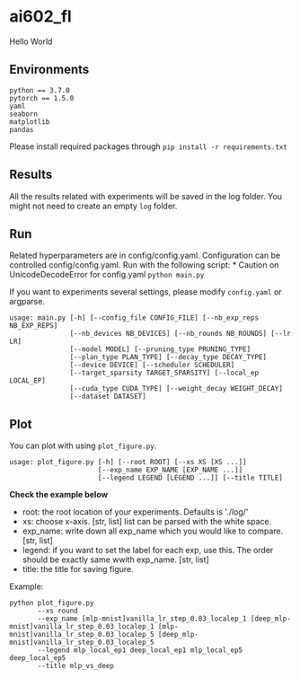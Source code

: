 # ai602_fl
Hello World

## Environments
```shell script
python == 3.7.0
pytorch == 1.5.0
yaml
seaborn
matplotlib
pandas
```
Please install required packages through ```pip install -r requirements.txt```

## Results
All the results related with experiments will be saved in the log folder.
You might not need to create an empty ```log``` folder.

## Run
Related hyperparameters are in config/config.yaml. Configuration can be controlled config/config.yaml.
Run with the following script: * Caution on UnicodeDecodeError for config.yaml
```python main.py```

If you want to experiments several settings, please modify ```config.yaml``` or argparse.  
```shell script
usage: main.py [-h] [--config_file CONFIG_FILE] [--nb_exp_reps NB_EXP_REPS]
               [--nb_devices NB_DEVICES] [--nb_rounds NB_ROUNDS] [--lr LR]
               [--model MODEL] [--pruning_type PRUNING_TYPE]
               [--plan_type PLAN_TYPE] [--decay_type DECAY_TYPE]
               [--device DEVICE] [--scheduler SCHEDULER]
               [--target_sparsity TARGET_SPARSITY] [--local_ep LOCAL_EP]
               [--cuda_type CUDA_TYPE] [--weight_decay WEIGHT_DECAY]
               [--dataset DATASET]
```

## Plot
You can plot with using ```plot_figure.py```. 
```shell script
usage: plot_figure.py [-h] [--root ROOT] [--xs XS [XS ...]]
                      [--exp_name EXP_NAME [EXP_NAME ...]]
                      [--legend LEGEND [LEGEND ...]] [--title TITLE]
```
**Check the example below**
- root: the root location of your experiments. Defaults is './log/'
- xs: choose x-axis. [str, list] list can be parsed with the white space.
- exp_name: write down all exp_name which you would like to compare. [str, list]
- legend: if you want to set the label for each exp, use this. The order should be exactly same wwith exp_name. [str, list]
- title: the title for saving figure.
 
Example:
```shell script
python plot_figure.py  
       --xs round  
       --exp_name [mlp-mnist]vanilla_lr_step_0.03_localep_1 [deep_mlp-mnist]vanilla_lr_step_0.03_localep_1 [mlp-mnist]vanilla_lr_step_0.03_localep_5 [deep_mlp-mnist]vanilla_lr_step_0.03_localep_5
       --legend mlp_local_ep1 deep_local_ep1 mlp_local_ep5 deep_local_ep5
       --title mlp_vs_deep
```